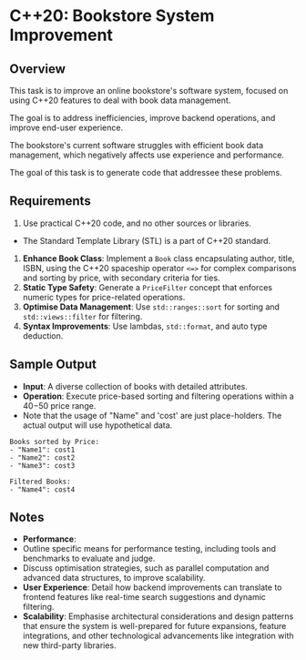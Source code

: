 # C++20: Bookstore System Improvement

## Overview

This task is to improve an online bookstore's software system, focused on using C++20 features to deal with book data management.

The goal is to address inefficiencies, improve backend operations, and improve end-user experience.

The bookstore's current software struggles with efficient book data management, which negatively affects use experience and performance. 

The goal of this task is to generate code that addressee these problems.

## Requirements

1. Use practical C++20 code, and no other sources or libraries.
  * The Standard Template Library (STL) is  a part of C++20 standard.
1. **Enhance Book Class**: Implement a `Book` class encapsulating author, title, ISBN, using the C++20 spaceship operator `<=>` for complex comparisons and sorting by price, with secondary criteria for ties.
1. **Static Type Safety**: Generate a `PriceFilter` concept that enforces numeric types for price-related operations.
1. **Optimise Data Management**: Use `std::ranges::sort` for sorting and `std::views::filter` for filtering.
1. **Syntax Improvements**: Use lambdas, `std::format`, and auto type deduction.

## Sample Output

* **Input**: A diverse collection of books with detailed attributes.
* **Operation**: Execute price-based sorting and filtering operations within a $40-$50 price range.
* Note that the usage of "Name" and 'cost' are just place-holders. The actual output will use hypothetical data.

```
Books sorted by Price:
- "Name1": cost1
- "Name2": cost2
- "Name3": cost3

Filtered Books:
- "Name4": cost4
```

## Notes

* **Performance**:
 * Outline specific means for performance testing, including tools and benchmarks to evaluate and judge.
 * Discuss optimisation strategies, such as parallel computation and advanced data structures, to improve scalability.
* **User Experience**: Detail how backend improvements can translate to frontend features like real-time search suggestions and dynamic filtering.
* **Scalability**: Emphasise architectural considerations and design patterns that ensure the system is well-prepared for future expansions, feature integrations, and other technological advancements like integration with new third-party libraries.

